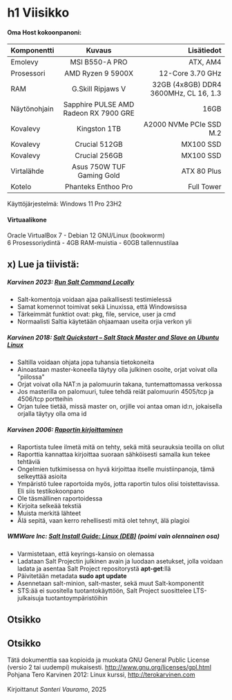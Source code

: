 # h1 Viisikko

#### Oma Host kokoonpanoni:

| Komponentti | Kuvaus | Lisätiedot |
| :---        |    :----:   |          ---: |
| Emolevy | MSI B550-A PRO | ATX, AM4 |
| Prosessori   | AMD Ryzen 9 5900X | 12-Core 3.70 GHz |
| RAM   | G.Skill  Ripjaws V |  32GB (4x8GB) DDR4 3600MHz, CL 16, 1.3  |
| Näytönohjain   | Sapphire PULSE AMD Radeon RX 7900 GRE        | 16GB     |
| Kovalevy   | Kingston 1TB        | A2000 NVMe PCIe SSD M.2      |
| Kovalevy   | Crucial 512GB        | MX100 SSD     |
| Kovalevy   | Crucial 256GB        | MX100 SSD     |
| Virtalähde   | Asus 750W TUF Gaming Gold        | ATX 80 Plus      |
| Kotelo   | Phanteks Enthoo Pro       |  Full Tower      |

Käyttöjärjestelmä: Windows 11 Pro 23H2

#### Virtuaalikone
Oracle VirtualBox 7 - Debian 12 GNU/Linux (bookworm)<br>
6 Prosessoriydintä - 4GB RAM-muistia - 60GB tallennustilaa

## x) Lue ja tiivistä:

##### Karvinen 2023: [Run Salt Command Locally](https://terokarvinen.com/2021/salt-run-command-locally/)
- Salt-komentoja voidaan ajaa paikallisesti testimielessä
- Samat komennot toimivat sekä Linuxissa, että Windowsissa
- Tärkeimmät funktiot ovat: pkg, file, service, user ja cmd
- Normaalisti Saltia käytetään ohjaamaan useita orjia verkon yli
##### Karvinen 2018: [Salt Quickstart – Salt Stack Master and Slave on Ubuntu Linux](https://terokarvinen.com/2018/03/28/salt-quickstart-salt-stack-master-and-slave-on-ubuntu-linux/)
- Saltilla voidaan ohjata jopa tuhansia tietokoneita
- Ainoastaan master-koneella täytyy olla julkinen osoite, orjat voivat olla "piilossa"
- Orjat voivat olla NAT:n ja palomuurin takana, tuntemattomassa verkossa
- Jos masterilla on palomuuri, tulee tehdä reiät palomuurin 4505/tcp ja 4506/tcp portteihin
- Orjan tulee tietää, missä master on, orjille voi antaa oman id:n, jokaisella orjalla täytyy olla oma id
##### Karvinen 2006: [Raportin kirjoittaminen](https://terokarvinen.com/2006/06/04/raportin-kirjoittaminen-4/)
- Raportista tulee ilmetä mitä on tehty, sekä mitä seurauksia teoilla on ollut
- Raporttia kannattaa kirjoittaa suoraan sähköisesti samalla kun tekee tehtäviä
- Ongelmien tutkimisessa on hyvä kirjoittaa itselle muistiinpanoja, tämä selkeyttää asioita
- Ympäristö tulee raportoida myös, jotta raportin tulos olisi toistettavissa. Eli siis testikokoonpano
- Ole täsmällinen raportoidessa
- Kirjoita selkeää tekstiä
- Muista merkitä lähteet
- Älä sepitä, vaan kerro rehellisesti mitä olet tehnyt, älä plagioi
##### WMWare Inc: [Salt Install Guide: Linux (DEB)](https://docs.saltproject.io/salt/install-guide/en/latest/topics/install-by-operating-system/linux-deb.html) (poimi vain olennainen osa)
- Varmistetaan, että keyrings-kansio on olemassa
- Ladataan Salt Projectin julkinen avain ja luodaan asetukset, jolla voidaan ladata ja asentaa Salt Project repositorystä **apt-get**:llä
- Päivitetään metadata **sudo apt update**
- Asennetaan salt-minion, salt-master, sekä muut Salt-komponentit
- STS:ää ei suositella tuotantokäyttöön, Salt Project suosittelee LTS-julkaisuja tuotantoympäristöihin

## Otsikko




## Otsikko




Tätä dokumenttia saa kopioida ja muokata GNU General Public License (versio 2 tai uudempi) mukaisesti. http://www.gnu.org/licenses/gpl.html<br>
Pohjana Tero Karvinen 2012: Linux kurssi, http://terokarvinen.com<br><br>
Kirjoittanut <em>Santeri Vauramo</em>, 2025
